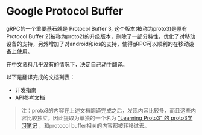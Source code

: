 Google Protocol Buffer
===============

gRPC的一个重要基石就是 Protocol Buffer 3, 这个版本(被称为proto3)是原有Protocol Buffer 2(被称为proto2)的升级版本，删除了一部分特性，优化了对移动设备的支持，另外增加了对android和ios的支持，使得gRPC可以顺利的在移动设备上使用。

在中文资料几乎没有的情况下，决定自己动手翻译。

以下是翻译完成的文档列表：

- 开发指南
- API参考文档

> 注：proto3的内容在上述文档翻译完成之后，发现内容比较多，而且这些内容比较独立。因此提取为单独的一个名为  ["Learning Proto3" 的 proto3学习笔记](https://www.gitbook.com/book/skyao/learning-proto3/details) ，和protocol buffer相关的内容都被转移过去。
